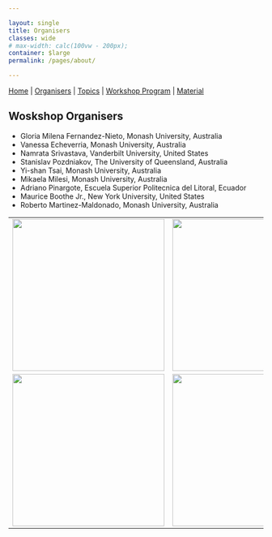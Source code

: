 ```yaml
---

layout: single
title: Organisers
classes: wide
# max-width: calc(100vw - 200px);
container: $large
permalink: /pages/about/

---
```


[Home]({{site.baseurl}}/index) | [Organisers]({{site.baseurl}}/pages/about) | [Topics]({{site.baseurl}}/pages/topics) | [Workshop Program]({{site.baseurl}}/pages/program) | 
[Material]({{site.baseurl}}/pages/material)

## Woskshop Organisers

- Gloria Milena Fernandez-Nieto, Monash University, Australia
- Vanessa Echeverria, Monash University, Australia
- Namrata Srivastava, Vanderbilt University, United States
- Stanislav Pozdniakov, The University of Queensland, Australia
- Yi-shan Tsai, Monash University, Australia
- Mikaela Milesi, Monash University, Australia
- Adriano Pinargote, Escuela Superior Politecnica del Litoral, Ecuador 
- Maurice Boothe Jr., New York University, United States
- Roberto Martinez-Maldonado, Monash University, Australia

<table border=0>
  <tr>
    <td><img src="{{site.baseurl}}/images/MonashLogo.jpg" width="300"></td>
    <td><img src="{{site.baseurl}}/images/VanderbiltUniversity.jpeg" width="300"></td>
    <td><img src="{{site.baseurl}}/images/QueenslandLogo.png" width="300"></td>

  </tr>
  <tr>
    <td><img src="{{site.baseurl}}/images/Espol.png" width="300"></td>
    <td><img src="{{site.baseurl}}/images/NYU.png" width="300"></td>
    <td></td>
  </tr>
</table>


